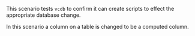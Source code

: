 This scenario tests `vcdb` to confirm it can create scripts to effect the appropriate database change.

In this scenario a column on a table is changed to be a computed column.